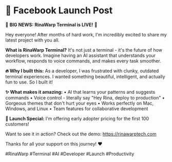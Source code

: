 # 📘 Facebook Launch Post

🌊 **BIG NEWS: RinaWarp Terminal is LIVE!** 🚀

Hey everyone! After months of hard work, I'm incredibly excited to share my latest project with you all.

**What is RinaWarp Terminal?**
It's not just a terminal - it's the future of how developers work. Imagine having an AI assistant that understands your workflow, responds to voice commands, and makes every task smoother.

**🔥 Why I built this:**
As a developer, I was frustrated with clunky, outdated terminal experiences. I wanted something beautiful, intelligent, and actually fun to use. So I built it!

**✨ What makes it amazing:**
• AI that learns your patterns and suggests commands
• Voice control - literally say "Hey Rina, deploy to production"
• Gorgeous themes that don't hurt your eyes
• Works perfectly on Mac, Windows, and Linux
• Team features for collaborative development

**🎉 Launch Special:**
I'm offering early adopter pricing for the first 100 customers!

Want to see it in action? Check out the demo: https://rinawarptech.com

Thanks for all your support on this journey! ❤️

#RinaWarp #Terminal #AI #Developer #Launch #Productivity
